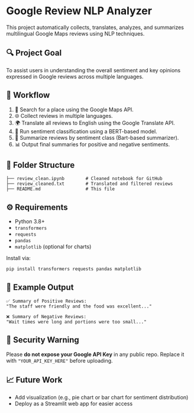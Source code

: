 
# Google Review NLP Analyzer

This project automatically collects, translates, analyzes, and summarizes multilingual Google Maps reviews using NLP techniques.

## 🔍 Project Goal

To assist users in understanding the overall sentiment and key opinions expressed in Google reviews across multiple languages.

## 🚀 Workflow

1. 🔎 Search for a place using the Google Maps API.
2. 🌐 Collect reviews in multiple languages.
3. 🌍 Translate all reviews to English using the Google Translate API.
4. 🤖 Run sentiment classification using a BERT-based model.
5. 🧠 Summarize reviews by sentiment class (Bart-based summarizer).
6. 📊 Output final summaries for positive and negative sentiments.

## 📂 Folder Structure

```
├── review_clean.ipynb        # Cleaned notebook for GitHub
├── review_cleaned.txt        # Translated and filtered reviews
├── README.md                 # This file
```

## ⚙️ Requirements

- Python 3.8+
- `transformers`
- `requests`
- `pandas`
- `matplotlib` (optional for charts)

Install via:
```bash
pip install transformers requests pandas matplotlib
```

## 📎 Example Output

```
✅ Summary of Positive Reviews:
"The staff were friendly and the food was excellent..."

❌ Summary of Negative Reviews:
"Wait times were long and portions were too small..."
```

## 🔐 Security Warning

Please **do not expose your Google API Key** in any public repo. Replace it with `"YOUR_API_KEY_HERE"` before uploading.


## 📈 Future Work

- Add visualization (e.g., pie chart or bar chart for sentiment distribution)
- Deploy as a Streamlit web app for easier access
